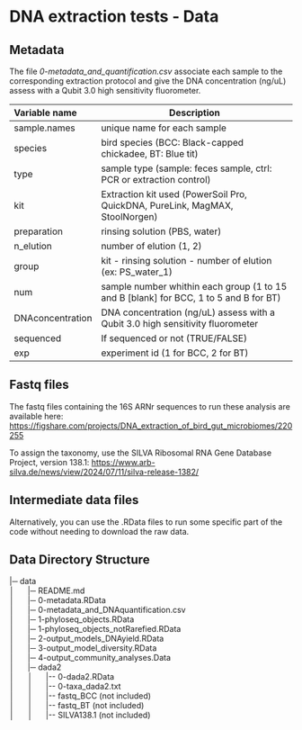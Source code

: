 # DNA extraction tests - Data

## Metadata

The file *0-metadata_and_quantification.csv* associate each sample to the corresponding extraction protocol and give the DNA concentration (ng/uL) assess with a Qubit 3.0 high sensitivity fluorometer.

| Variable name | Description |
| :------------ | ----------- |
| sample.names | unique name for each sample |
| species | bird species (BCC: Black-capped chickadee, BT: Blue tit) |
| type | sample type (sample: feces sample, ctrl: PCR or extraction control) |
| kit | Extraction kit used (PowerSoil Pro, QuickDNA, PureLink, MagMAX, StoolNorgen) |
| preparation | rinsing solution (PBS, water) |
| n_elution | number of elution (1, 2) |
| group | kit - rinsing solution - number of elution (ex: PS_water_1) |
| num | sample number whithin each group (1 to 15 and B [blank] for BCC, 1 to 5 and B for BT) |
| DNAconcentration | DNA concentration (ng/uL) assess with a Qubit 3.0 high sensitivity fluorometer |
| sequenced | If sequenced or not (TRUE/FALSE) |
| exp | experiment id (1 for BCC, 2 for BT) |


## Fastq files

The fastq files containing the 16S ARNr sequences to run these analysis are available here:
https://figshare.com/projects/DNA_extraction_of_bird_gut_microbiomes/220255

To assign the taxonomy, use the SILVA Ribosomal RNA Gene Database Project,
version 138.1:
https://www.arb-silva.de/news/view/2024/07/11/silva-release-1382/

## Intermediate data files

Alternatively, you can use the .RData files to run some specific 
part of the code without needing to download the raw data.

## Data Directory Structure

|─ data <br>
│&nbsp; &nbsp; &nbsp; |─ README.md <br>
│&nbsp; &nbsp; &nbsp; |─ 0-metadata.RData <br>
│&nbsp; &nbsp; &nbsp; |─ 0-metadata_and_DNAquantification.csv <br>
│&nbsp; &nbsp; &nbsp; |─ 1-phyloseq_objects.RData <br>
│&nbsp; &nbsp; &nbsp; |─ 1-phyloseq_objects_notRarefied.RData <br>
│&nbsp; &nbsp; &nbsp; |─ 2-output_models_DNAyield.RData <br>
│&nbsp; &nbsp; &nbsp; |─ 3-output_model_diversity.RData <br>
│&nbsp; &nbsp; &nbsp; |─ 4-output_community_analyses.Data <br>
│&nbsp; &nbsp; &nbsp; |─ dada2 <br>
│&nbsp; &nbsp; &nbsp; │&nbsp; &nbsp; &nbsp; |-- 0-dada2.RData <br>
│&nbsp; &nbsp; &nbsp; │&nbsp; &nbsp; &nbsp; |-- 0-taxa_dada2.txt <br>
│&nbsp; &nbsp; &nbsp; │&nbsp; &nbsp; &nbsp; |-- fastq_BCC (not included) <br>
│&nbsp; &nbsp; &nbsp; │&nbsp; &nbsp; &nbsp; |-- fastq_BT (not included) <br>
│&nbsp; &nbsp; &nbsp; │&nbsp; &nbsp; &nbsp; |-- SILVA138.1 (not included) <br>